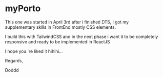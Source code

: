 # myPorto

This one was started in April 3rd after i finished DTS, I got my supplementary skills in FrontEnd mostly CSS elements.

I build this with TailwindCSS and in the next phase i want it to be completely responsive and ready to be implemented in ReactJS

I hope you 're liked it hihihi...

Regards,

Doddd
